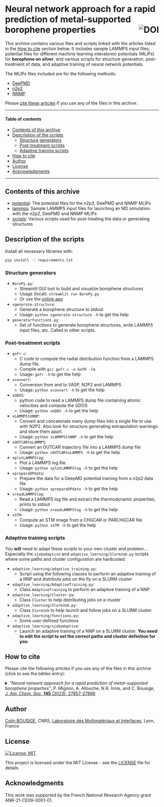 # Neural network approach for a rapid prediction of metal-supported borophene properties <a href="https://zenodo.org/badge/latestdoi/698260056"><img src="https://zenodo.org/badge/698260056.svg" alt="DOI" align="right"></a>

This archive contains various files and scripts linked with the articles listed in the [How to cite](#how-to-cite) section below. It includes sample LAMMPS input files, potential files for different machine learning interatomic potentials (MLIPs) for **borophene on silver**, and various scripts for structure generation, post-treatment of data, and adaptive training of neural network potentials.

The MLIPs files included are for the following methods:
- [DeePMD](https://github.com/deepmodeling/deepmd-kit)
- [n2p2](https://github.com/compPhysVienna/n2p2/)
- [NNMP](https://github.com/allouchear/NNMP-Pot)

Please [cite these articles](#how-to-cite) if you use any of the files in this archive.

----

#### Table of contents

- [Contents of this archive](#contents-of-this-archive)
- [Description of the scripts](#description-of-the-scripts)
  - [Structure generators](#structure-generators)
  - [Post-treatment scripts](#post-treatment-scripts)
  - [Adaptive training scripts](#adaptive-training-scripts)
- [How to cite](#how-to-cite)
- [Author](#author)
- [License](#license)
- [Acknowledgments](#acknowledgments)

----

## Contents of this archive

- [potential](https://github.com/colinbousige/BoroML/tree/main/potential): The potential files for the n2p2, DeePMD and NNMP MLIPs
- [lammps](https://github.com/colinbousige/BoroML/tree/main/lammps): Sample LAMMPS input files for launching an MD simulation with the n2p2, DeePMD and NNMP MLIPs
- [scripts](https://github.com/colinbousige/BoroML/tree/main/scripts): Various scripts used for post-treating the data or generating structures

## Description of the scripts

Install all necessary libraries with:

```bash
pip install -r requirements.txt
```

### Structure generators

- `BoroPy.py`:
  - Streamlit GUI tool to build and visualize borophene structures
  - Usage (local): `streamlit run BoroPy.py`
  - Or use the [online app](https://boroml.streamlit.app/)
- `xgenerate-structure`:
  - Generate a borophene structure to stdout
  - Usage: `python xgenerate-structure -h` to get the help
- `generatorfunctions.py`:
  - Set of functions to generate borophene structures, write LAMMPS input files, etc. Called in other scripts.

### Post-treatment scripts

- `gofr.c`:
  - C code to compute the radial distribution function from a LAMMPS dump file.
  - Compile with `gcc gofr.c -o GofR -lm`
  - Usage: `gofr -h` to get the help
- `xconvert`:
  - Conversion from and to VASP, N2P2 and LAMMPS
  - Usage: `python xconvert -h` to get the help
- `xGDOS`:
  - python code to read a LAMMPS dump file containing atomic velocities and compute the GDOS
  - Usage: `python xGDOS -h` to get the help
- `xLAMMPStoNNP`:
  - Convert and concatenate many dump files into a single file to use with N2P2. Also look for structure generating extrapolation warnings and store them apart.
  - Usage: `python xLAMMPStoNNP -h` to get the help
- `xOUTCARtoLAMMPS`:
  - Convert an OUTCAR trajectory file into a LAMMPS dump file
  - Usage: `python xOUTCARtoLAMMPS -h` to get the help
- `xplotLAMMPSlog`:
  - Plot a LAMMPS log file
  - Usage: `python xplotLAMMPSlog -h` to get the help
- `xprepareDPdata`:
  - Prepare the data for a DeepMD potential training from a n2p2 data file
  - Usage: `python xprepareDPdata -h` to get the help
- `xreadLAMMPSlog`:
  - Read a LAMMPS log file and extract the thermodynamic properties, prints to stdout
  - Usage: `python xreadLAMMPSlog -h` to get the help
- `xSTM`:
  - Compute an STM image from a CHGCAR or PARCHGCAR file
  - Usage: `python xSTM -h` to get the help

### Adaptive training scripts

You **will** need to adapt these scripts to your own cluster and problem...
Especially the `xjobadaptive` and `adaptive_learning/SlurmJob.py` scripts where some paths and cluster configuration are hardcoded.

- `adaptive_learning/adaptive_training.py`:
  - Script using the following classes to perform an adaptive training of a NNP and distribute jobs on the fly on a SLURM cluster
- `adaptive_learning/AdaptiveTraining.py`:
  - Class `AdaptiveTraining` to perform an adaptive training of a NNP
- `adaptive_learning/Cluster.py`:
  - Class `Cluster` to help distributing jobs on a cluster
- `adaptive_learning/SlurmJob.py`:
  - Class `SlurmJob` to help launch and follow jobs on a SLURM cluster
- `adaptive_learning/functions.py`:
  - Some user-defined functions
- `adaptive_learning/xjobadaptive`:
  - Launch an adaptive training of a NNP on a SLURM cluster. **You need to edit the script to set the correct paths and cluster definition for you**.

## How to cite

Please cite the following articles if you use any of the files in this archive (click to see the bibtex entry):

<details> <summary> <i>"Neural network approach for a rapid prediction of metal-supported borophene properties"</i>, P. Mignon, A. Allouche, N.R. Innis, and C. Bousige, <a href="https://doi.org/10.1021/jacs.3c11549"><i>J. Am. Chem. Soc.</i> <b>145</b> (2023), 27857-27866</a> </summary>

```bibtex
@article{Mignon2023,
  title = {Neural Network Approach for a Rapid Prediction of Metal-Supported Borophene Properties},
  author = {Pierre Mignon and Abdul-Rahman Allouche and Neil Richard Innis and Colin Bousige},
  journal = {Journal of the American Chemical Society},
  year = {2023},
  doi = {10.1021/jacs.3c11549},
  volume = {145},
  number = {50},
  pages = {27857-27866}
}
```

</details>

## Author

[Colin BOUSIGE](mailto:colin.bousige@cnrs.fr), CNRS, [Laboratoire des Multimatériaux et Interfaces](http://lmi.cnrs.fr), Lyon, France

## License

[![License: MIT](https://img.shields.io/badge/License-MIT-yellow.svg)](https://opensource.org/licenses/MIT)

This project is licensed under the MIT License - see the [LICENSE](LICENSE) file for details

## Acknowledgments

This work was supported by the French National Research Agency grant ANR-21-CE09-0001-01.
